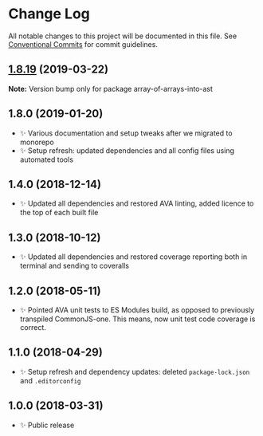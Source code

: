 # Change Log

All notable changes to this project will be documented in this file.
See [Conventional Commits](https://conventionalcommits.org) for commit guidelines.

## [1.8.19](https://gitlab.com/codsen/codsen/compare/array-of-arrays-into-ast@1.8.18...array-of-arrays-into-ast@1.8.19) (2019-03-22)

**Note:** Version bump only for package array-of-arrays-into-ast





## 1.8.0 (2019-01-20)

- ✨ Various documentation and setup tweaks after we migrated to monorepo
- ✨ Setup refresh: updated dependencies and all config files using automated tools

## 1.4.0 (2018-12-14)

- ✨ Updated all dependencies and restored AVA linting, added licence to the top of each built file

## 1.3.0 (2018-10-12)

- ✨ Updated all dependencies and restored coverage reporting both in terminal and sending to coveralls

## 1.2.0 (2018-05-11)

- ✨ Pointed AVA unit tests to ES Modules build, as opposed to previously transpiled CommonJS-one. This means, now unit test code coverage is correct.

## 1.1.0 (2018-04-29)

- ✨ Setup refresh and dependency updates: deleted `package-lock.json` and `.editorconfig`

## 1.0.0 (2018-03-31)

- ✨ Public release
